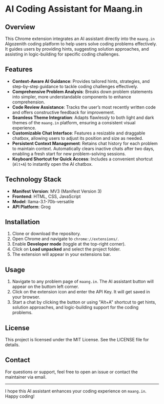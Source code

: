 # AI Coding Assistant for Maang.in

## Overview
This Chrome extension integrates an AI assistant directly into the `maang.in` Algozenith coding platform to help users solve coding problems effectively. It guides users by providing hints, suggesting solution approaches, and assisting in logic-building for specific coding challenges.

## Features
- **Context-Aware AI Guidance**: Provides tailored hints, strategies, and step-by-step guidance to tackle coding challenges effectively.
- **Comprehensive Problem Analysis**: Breaks down problem statements into simpler, more understandable components to enhance comprehension.
- **Code Review Assistance**: Tracks the user’s most recently written code and offers constructive feedback for improvement.
- **Seamless Theme Integration**: Adapts flawlessly to both light and dark themes of the `maang.in` platform, ensuring a consistent visual experience.
- **Customizable Chat Interface**: Features a resizable and draggable chatbox, allowing users to adjust its position and size as needed.
- **Persistent Context Management**: Retains chat history for each problem to maintain context. Automatically clears inactive chats after two days, enabling a fresh start for new problem-solving sessions.
- **Keyboard Shortcut for Quick Access**: Includes a convenient shortcut (`Alt+A`) to instantly open the AI chatbox.

## Technology Stack
- **Manifest Version**: MV3 (Manifest Version 3)
- **Frontend**: HTML, CSS, JavaScript
- **Model**: llama-3.1-70b-versatile
- **API Platform**: Grog

## Installation
1. Clone or download the repository.
2. Open Chrome and navigate to `chrome://extensions/`.
3. Enable **Developer mode** (toggle at the top-right corner).
4. Click on **Load unpacked** and select the project folder.
5. The extension will appear in your extensions bar.

## Usage
1. Navigate to any problem page of `maang.in`. The AI assistant button will appear on the buttom left corner.
2. Click on the extension icon and enter the API Key. It will get saved in your browser.
4. Start a chat by clicking the button or using "Alt+A" shortcut  to get hints, solution approaches, and logic-building support for the coding problems.


## License
This project is licensed under the MIT License. See the LICENSE file for details.

## Contact
For questions or support, feel free to open an issue or contact the maintainer via email.

---

I hope this AI assistant enhances your coding experience on `maang.in`. Happy coding!
